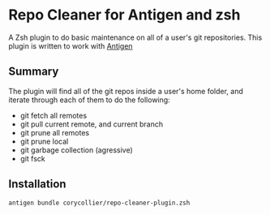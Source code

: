 # Repo Cleaner for Antigen and zsh

A Zsh plugin to do basic maintenance on all of a user's git repositories. This plugin is written to work with [Antigen](http://antigen.sharats.me/)

## Summary
The plugin will find all of the git repos inside a user's home folder, and iterate through each of them to do the following:
* git fetch all remotes
* git pull current remote, and current branch
* git prune all remotes
* git prune local
* git garbage collection (agressive)
* git fsck

## Installation
```
antigen bundle corycollier/repo-cleaner-plugin.zsh
```